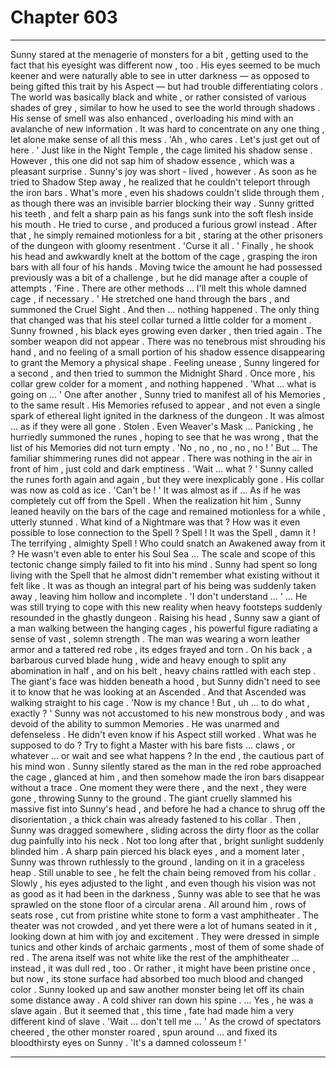 
# Chapter 603


---

Sunny stared at the menagerie of monsters for a bit , getting used to the fact that his eyesight was different now , too . His eyes seemed to be much keener and were naturally able to see in utter darkness — as opposed to being gifted this trait by his Aspect — but had trouble differentiating colors .
The world was basically black and white , or rather consisted of various shades of grey , similar to how he used to see the world through shadows . His sense of smell was also enhanced , overloading his mind with an avalanche of new information . It was hard to concentrate on any one thing , let alone make sense of all this mess .
'Ah , who cares . Let's just get out of here . '
Just like in the Night Temple , the cage limited his shadow sense . However , this one did not sap him of shadow essence , which was a pleasant surprise .
Sunny's joy was short - lived , however .
As soon as he tried to Shadow Step away , he realized that he couldn't teleport through the iron bars . What's more , even his shadows couldn't slide through them , as though there was an invisible barrier blocking their way .
Sunny gritted his teeth , and felt a sharp pain as his fangs sunk into the soft flesh inside his mouth . He tried to curse , and produced a furious growl instead . After that , he simply remained motionless for a bit , staring at the other prisoners of the dungeon with gloomy resentment .
'Curse it all . '
Finally , he shook his head and awkwardly knelt at the bottom of the cage , grasping the iron bars with all four of his hands . Moving twice the amount he had possessed previously was a bit of a challenge , but he did manage after a couple of attempts .
'Fine . There are other methods … I'll melt this whole damned cage , if necessary . '
He stretched one hand through the bars , and summoned the Cruel Sight .
And then … nothing happened .
The only thing that changed was that his steel collar turned a little colder for a moment .
Sunny frowned , his black eyes growing even darker , then tried again .
The somber weapon did not appear . There was no tenebrous mist shrouding his hand , and no feeling of a small portion of his shadow essence disappearing to grant the Memory a physical shape .
Feeling unease , Sunny lingered for a second , and then tried to summon the Midnight Shard .
Once more , his collar grew colder for a moment , and nothing happened .
'What … what is going on … '
One after another , Sunny tried to manifest all of his Memories , to the same result . His Memories refused to appear , and not even a single spark of ethereal light ignited in the darkness of the dungeon . It was almost … as if they were all gone . Stolen .
Even Weaver's Mask …
Panicking , he hurriedly summoned the runes , hoping to see that he was wrong , that the list of his Memories did not turn empty .
'No , no , no , no , no ! '
But …
The familiar shimmering runes did not appear . There was nothing in the air in front of him , just cold and dark emptiness .
'Wait … what ? '
Sunny called the runes forth again and again , but they were inexplicably gone . His collar was now as cold as ice .
'Can't be ! '
It was almost as if …
As if he was completely cut off from the Spell .
When the realization hit him , Sunny leaned heavily on the bars of the cage and remained motionless for a while , utterly stunned .
What kind of a Nightmare was that ?
How was it even possible to lose connection to the Spell ?
Spell ! It was the Spell , damn it ! The terrifying , almighty Spell !
Who could snatch an Awakened away from it ?
He wasn't even able to enter his Soul Sea …
The scale and scope of this tectonic change simply failed to fit into his mind . Sunny had spent so long living with the Spell that he almost didn't remember what existing without it felt like . It was as though an integral part of his being was suddenly taken away , leaving him hollow and incomplete .
'I don't understand … '
… He was still trying to cope with this new reality when heavy footsteps suddenly resounded in the ghastly dungeon . Raising his head , Sunny saw a giant of a man walking between the hanging cages , his powerful figure radiating a sense of vast , solemn strength . The man was wearing a worn leather armor and a tattered red robe , its edges frayed and torn .
On his back , a barbarous curved blade hung , wide and heavy enough to split any abomination in half , and on his belt , heavy chains rattled with each step .
The giant's face was hidden beneath a hood , but Sunny didn't need to see it to know that he was looking at an Ascended .
And that Ascended was walking straight to his cage .
'Now is my chance ! But , uh … to do what , exactly ? '
Sunny was not accustomed to his new monstrous body , and was devoid of the ability to summon Memories . He was unarmed and defenseless . He didn't even know if his Aspect still worked .
What was he supposed to do ? Try to fight a Master with his bare fists … claws , or whatever … or wait and see what happens ?
In the end , the cautious part of his mind won .
Sunny silently stared as the man in the red robe approached the cage , glanced at him , and then somehow made the iron bars disappear without a trace .
One moment they were there , and the next , they were gone , throwing Sunny to the ground .
The giant cruelly slammed his massive fist into Sunny's head , and before he had a chance to shrug off the disorientation , a thick chain was already fastened to his collar .
Then , Sunny was dragged somewhere , sliding across the dirty floor as the collar dug painfully into his neck .
Not too long after that , bright sunlight suddenly blinded him . A sharp pain pierced his black eyes , and a moment later , Sunny was thrown ruthlessly to the ground , landing on it in a graceless heap . Still unable to see , he felt the chain being removed from his collar .
Slowly , his eyes adjusted to the light , and even though his vision was not as good as it had been in the darkness , Sunny was able to see that he was sprawled on the stone floor of a circular arena .
All around him , rows of seats rose , cut from pristine white stone to form a vast amphitheater . The theater was not crowded , and yet there were a lot of humans seated in it , looking down at him with joy and excitement . They were dressed in simple tunics and other kinds of archaic garments , most of them of some shade of red .
The arena itself was not white like the rest of the amphitheater … instead , it was dull red , too .
Or rather , it might have been pristine once , but now , its stone surface had absorbed too much blood and changed color .
Sunny looked up and saw another monster being let off its chain some distance away .
A cold shiver ran down his spine .
… Yes , he was a slave again .
But it seemed that , this time , fate had made him a very different kind of slave .
'Wait … don't tell me … '
As the crowd of spectators cheered , the other monster roared , spun around … and fixed its bloodthirsty eyes on Sunny .
'It's a damned colosseum ! '

---

